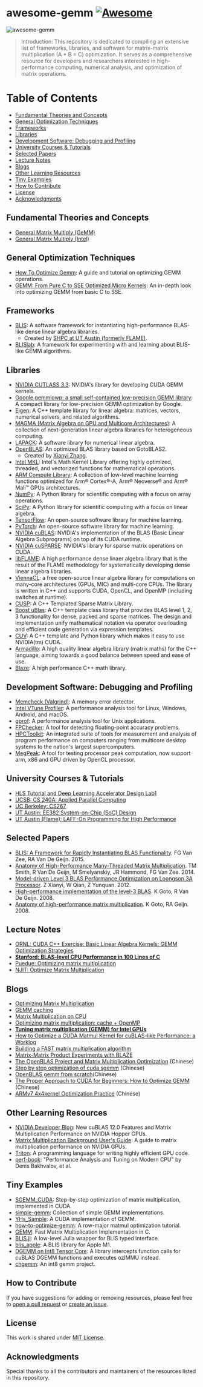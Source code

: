 # awesome-gemm [![Awesome](https://awesome.re/badge.svg)](https://awesome.re)

![awesome-gemm](./img/awesome-gemm.PNG)

> Introduction: This repository is dedicated to compiling an extensive list of frameworks, libraries, and software for matrix-matrix multiplication (A * B = C) optimization. It serves as a comprehensive resource for developers and researchers interested in high-performance computing, numerical analysis, and optimization of matrix operations.

# Table of Contents
- [Fundamental Theories and Concepts](#fundamental-theories-and-concepts)
- [General Optimization Techniques](#general-optimization-techniques)
- [Frameworks](#frameworks)
- [Libraries](#libraries)
- [Development Software: Debugging and Profiling](#development-software-debugging-and-profiling)
- [University Courses \& Tutorials](#university-courses--tutorials)
- [Selected Papers](#selected-papers)
- [Lecture Notes](#lecture-notes)
- [Blogs](#blogs)
- [Other Learning Resources](#other-learning-resources)
- [Tiny Examples](#tiny-examples)
- [How to Contribute](#how-to-contribute)
- [License](#license)
- [Acknowledgments](#acknowledgments)

## Fundamental Theories and Concepts
- [General Matrix Multiply (GeMM)](https://spatial-lang.org/gemm)
- [General Matrix Multiply (Intel)](https://www.intel.com/content/dam/develop/external/us/en/documents/intel-ocl-gemm.pdf)

## General Optimization Techniques
- [How To Optimize Gemm](https://github.com/flame/how-to-optimize-gemm): A guide and tutorial on optimizing GEMM operations.
- [GEMM: From Pure C to SSE Optimized Micro Kernels](https://www.mathematik.uni-ulm.de/~lehn/sghpc/gemm/index.html): An in-depth look into optimizing GEMM from basic C to SSE.

## Frameworks
- [BLIS](https://github.com/flame/blis): A software framework for instantiating high-performance BLAS-like dense linear algebra libraries.
  - Created by [SHPC at UT Austin (formerly FLAME)](https://shpc.oden.utexas.edu/).
- [BLISlab](https://github.com/flame/blislab): A framework for experimenting with and learning about BLIS-like GEMM algorithms.

## Libraries
- [NVIDIA CUTLASS 3.3](https://github.com/NVIDIA/cutlass): NVIDIA's library for developing CUDA GEMM kernels.
- [Google gemmlowp: a small self-contained low-precision GEMM library](https://github.com/google/gemmlowp): A compact library for low-precision GEMM optimization by Google.
- [Eigen](https://eigen.tuxfamily.org/dox/TopicWritingEfficientProductExpression.html): A C++ template library for linear algebra: matrices, vectors, numerical solvers, and related algorithms.
- [MAGMA (Matrix Algebra on GPU and Multicore Architectures)](https://icl.utk.edu/magma/): A collection of next-generation linear algebra libraries for heterogeneous computing.
- [LAPACK](https://www.netlib.org/lapack/): A software library for numerical linear algebra.
- [OpenBLAS](https://github.com/OpenMathLib/OpenBLAS?tab=readme-ov-file): An optimized BLAS library based on GotoBLAS2.
  - Created by [Xianyi Zhang](https://xianyi.github.io/).
- [Intel MKL](https://software.intel.com/content/www/us/en/develop/tools/math-kernel-library.html): Intel's Math Kernel Library offering highly optimized, threaded, and vectorized functions for mathematical operations.
- [ARM Compute Library](https://github.com/ARM-software/ComputeLibrary): A collection of low-level machine learning functions optimized for Arm® Cortex®-A, Arm® Neoverse® and Arm® Mali™ GPUs architectures.
- [NumPy](https://numpy.org/): A Python library for scientific computing with a focus on array operations.
- [SciPy](https://www.scipy.org/): A Python library for scientific computing with a focus on linear algebra.
- [TensorFlow](https://www.tensorflow.org/): An open-source software library for machine learning.
- [PyTorch](https://pytorch.org/): An open-source software library for machine learning.
- [NVIDIA cuBLAS](https://developer.nvidia.com/cublas): NVIDIA's implementation of the BLAS (Basic Linear Algebra Subprograms) on top of its CUDA runtime.
- [NVIDIA cuSPARSE](https://developer.nvidia.com/cusparse): NVIDIA's library for sparse matrix operations on CUDA.
- [libFLAME](https://shpc.oden.utexas.edu/libFLAME.html): A high performance dense linaer algebra library that is the result of the FLAME methodology for systematically developing dense linear algebra libraries.
- [ViennaCL](https://viennacl.sourceforge.net/): a free open-source linear algebra library for computations on many-core architectures (GPUs, MIC) and multi-core CPUs. The library is written in C++ and supports CUDA, OpenCL, and OpenMP (including switches at runtime).
- [CUSP](https://github.com/cusplibrary/cusplibrary): A C++ Templated Sparse Matrix Library.
- [Boost uBlas](https://www.boost.org/doc/libs/1_59_0/libs/numeric/ublas/doc/): A C++ template class library that provides BLAS level 1, 2, 3 functionality for dense, packed and sparse matrices. The design and implementation unify mathematical notation via operator overloading and efficient code generation via expression templates.
- [CUV](https://github.com/deeplearningais/CUV): A C++ template and Python library which makes it easy to use NVIDIA(tm) CUDA.
- [Armadillo](https://arma.sourceforge.net/): A high quality linear algebra library (matrix maths) for the C++ language, aiming towards a good balance between speed and ease of use.
- [Blaze](https://bitbucket.org/blaze-lib/blaze/src/master/): A high performance C++ math library.

## Development Software: Debugging and Profiling
- [Memcheck (Valgrind)](https://valgrind.org/docs/manual/mc-manual.html): A memory error detector.
- [Intel VTune Profiler](https://www.intel.com/content/www/us/en/developer/tools/oneapi/vtune-profiler.html): A performance analysis tool for Linux, Windows, Android, and macOS.
- [gprof](https://hpc.llnl.gov/software/development-environment-software/gprof): A performance analysis tool for Unix applications.
- [FPChecker](https://fpchecker.org/): A tool for detecting floating-point accuracy problems.
- [HPCToolkit](http://hpctoolkit.org/): An integrated suite of tools for measurement and analysis of program performance on computers ranging from multicore desktop systems to the nation's largest supercomputers.
- [MegPeak](https://github.com/MegEngine/MegPeak): A tool for testing processor peak computation, now support arm, x86 and GPU driven by OpenCL processor.

## University Courses & Tutorials
- [HLS Tutorial and Deep Learning Accelerator Design Lab1](https://courses.cs.washington.edu/courses/cse599s/18sp/hw/1.html)
- [UCSB: CS 240A: Applied Parallel Computing](https://sites.cs.ucsb.edu/~tyang/class/240a17/refer.html)
- [UC Berkeley: CS267](https://sites.google.com/lbl.gov/cs267-spr2023)
- [UT Austin: EE382 System-on-Chip (SoC) Design](https://users.ece.utexas.edu/~gerstl/ee382m_f18/labs/lab2.htm)
- [UT Austin (Flame): LAFF-On Programming for High Performance](https://www.cs.utexas.edu/users/flame/laff/pfhp/index.html)

## Selected Papers
- [BLIS: A Framework for Rapidly Instantiating BLAS Functionality](https://dl.acm.org/doi/10.1145/2764454). FG Van Zee, RA Van De Geijn. 2015.
- [Anatomy of High-Performance Many-Threaded Matrix Multiplication](https://ieeexplore.ieee.org/document/6877334). TM Smith, R Van De Geijn, M Smelyanskiy, JR Hammond, FG Van Zee. 2014.
- [Model-driven Level 3 BLAS Performance Optimization on Loongson 3A Processor](https://ieeexplore.ieee.org/document/6413635). Z Xianyi, W Qian, Z Yunquan. 2012.
- [High-performance implementation of the level-3 BLAS](https://dl.acm.org/doi/10.1145/1377603.1377607). K Goto, R Van De Geijn. 2008.
- [Anatomy of high-performance matrix multiplication](https://dl.acm.org/doi/10.1145/1356052.1356053). K Goto, RA Geijn. 2008.

## Lecture Notes
- [ORNL: CUDA C++ Exercise: Basic Linear Algebra Kernels: GEMM Optimization Strategies](https://bluewaters.ncsa.illinois.edu/liferay-content/image-gallery/content/BLA-final)
- **[Stanford: BLAS-level CPU Performance in 100 Lines of C](https://cs.stanford.edu/people/shadjis/blas.html)**
- [Puedue: Optimizing matrix multiplication](https://www.cs.purdue.edu/homes/grr/cs250/lab6-cache/optimizingMatrixMultiplication.pdf)
- [NJIT: Optimize Matrix Multiplication](https://web.njit.edu/~apv6/courses/hw1.html)

## Blogs
- [Optimizing Matrix Multiplication](https://coffeebeforearch.github.io/2020/06/23/mmul.html)
- [GEMM caching](https://zhuanlan.zhihu.com/p/69700540)
- [Matrix Multiplication on CPU](https://marek.ai/matrix-multiplication-on-cpu.html)
- [Optimizing matrix multiplication: cache + OpenMP](https://www.mgaillard.fr/2020/08/29/matrix-multiplication-optimizing.html)
- **[Tuning matrix multiplication (GEMM) for Intel GPUs](https://www.ibiblio.org/e-notes/webgl/gpu/mul/intel.htm)**
- [How to Optimize a CUDA Matmul Kernel for cuBLAS-like Performance: a Worklog](https://siboehm.com/articles/22/CUDA-MMM)
- [Building a FAST matrix multiplication algorithm](https://v0dro.in/blog/2018/05/01/building-a-fast-matrix-multiplication-algorithm/)
- [Matrix-Matrix Product Experiments with BLAZE](https://www.mathematik.uni-ulm.de/~lehn/test_blaze/index.html)
- [The OpenBLAS Project and Matrix Multiplication Optimization](https://www.leiphone.com/category/yanxishe/Puevv3ZWxn0heoEv.html) (Chinese)
- [Step by step optimization of cuda sgemm](https://github.com/wangzyon/NVIDIA_SGEMM_PRACTICE) (Chinese)
- [OpenBLAS gemm from scratch](https://zhuanlan.zhihu.com/p/65436463)(Chinese)
- [The Proper Approach to CUDA for Beginners: How to Optimize GEMM](https://zhuanlan.zhihu.com/p/478846788) (Chinese)
- [ARMv7 4x4kernel Optimization Practice](https://zhuanlan.zhihu.com/p/333799799) (Chinese)

## Other Learning Resources
- [NVIDIA Developer Blog](https://developer.nvidia.com/blog/new-cublas-12-0-features-and-matrix-multiplication-performance-on-nvidia-hopper-gpus/): New cuBLAS 12.0 Features and Matrix Multiplication Performance on NVIDIA Hopper GPUs.
- [Matrix Multiplication Background User's Guide](https://docs.nvidia.com/deeplearning/performance/dl-performance-matrix-multiplication/index.html): A guide to matrix multiplication performance on NVIDIA GPUs.
- [Triton](https://triton-lang.org/main/getting-started/tutorials/03-matrix-multiplication.html): A programming language for writing highly efficient GPU code.
- [perf-book](https://github.com/dendibakh/perf-book): "Performance Analysis and Tuning on Modern CPU" by Denis Bakhvalov, et al.

## Tiny Examples
- [SGEMM_CUDA](https://github.com/siboehm/SGEMM_CUDA): Step-by-step optimization of matrix multiplication, implemented in CUDA.
- [simple-gemm](https://github.com/williamfgc/simple-gemm): Collection of simple GEMM implementations.
- [YHs_Sample](https://github.com/Yinghan-Li/YHs_Sample): A CUDA implementation of GEMM.
- [how-to-optimize-gemm](https://github.com/tpoisonooo/how-to-optimize-gemm): A row-major matmul optimization tutorial.
- [GEMM](https://github.com/iVishalr/GEMM): Fast Matrix Multiplication Implementation in C.
- [BLIS.jl](https://github.com/JuliaLinearAlgebra/BLIS.jl): A  low-level Julia wrapper for BLIS typed interface.
- [blis_apple](https://github.com/xrq-phys/blis_apple): A BLIS library for Apple M1.
- [DGEMM on Int8 Tensor Core](https://github.com/enp1s0/ozIMMU): A library intercepts function calls for cuBLAS DGEMM functions and executes ozIMMU instead.
- [chgemm](https://github.com/tpoisonooo/chgemm): An int8 gemm project.

## How to Contribute
If you have suggestions for adding or removing resources, please feel free to [open a pull request](#) or [create an issue](#).

## License
This work is shared under [MIT License](#).

## Acknowledgments
Special thanks to all the contributors and maintainers of the resources listed in this repository.

